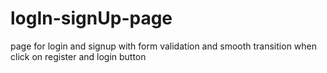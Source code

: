 # logIn-signUp-page
page for login and signup with form validation and smooth transition when click on register and login button
